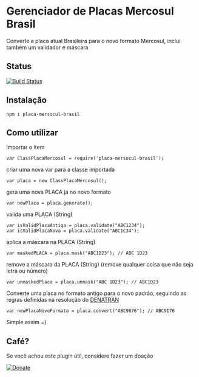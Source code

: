 # Gerenciador de Placas Mercosul Brasil

Converte a placa atual Brasileira para o novo formato Mercosul, inclui também um validador e máscara

## Status
[![Build Status](https://travis-ci.org/h3nr1ke/placa-mercosul-brasil.svg?branch=master)](https://travis-ci.org/h3nr1ke/placa-mercosul-brasil)

## Instalação

    npm i placa-mersocul-brasil

## Como utilizar

importar o item

    var ClassPlacaMercosul = require('placa-mersocul-brasil');

criar uma nova var para a classe importada

    var placa = new ClassPlacaMercosul();

gera uma nova PLACA já no novo formato

    var newPlaca = placa.generate();

valida uma PLACA (String)

    var isValidPlacaAntiga = placa.validate("ABC1234");
    var isValidPlacaNova = placa.validate("ABC1C34");

aplica a máscara na PLACA (String)

    var maskedPLACA = placa.mask("ABC1D23"); // ABC 1D23

remove a máscara da PLACA (String) (remove qualquer coisa que não seja letra ou número)

    var unmaskedPlaca = placa.unmask("ABC 1D23"); // ABC1D23

Converte uma placa no formato antigo para o novo padrão, seguindo as regras definidas na resolução do [DENATRAN](http://www.denatran.gov.br/images/Resolucoes/Resolucao7412018.pdf)

    var newPlacaNovoFormato = placa.convert("ABC9876"); // ABC9I76


Simple assim =)

## Café?

Se você achou este plugin útil, considere fazer um doação

[![Donate](https://img.shields.io/badge/Donate-PayPal-green.svg)](https://www.paypal.com/cgi-bin/webscr?cmd=_donations&business=h3nr1ke%40gmail.com&currency_code=USD&source=url)
